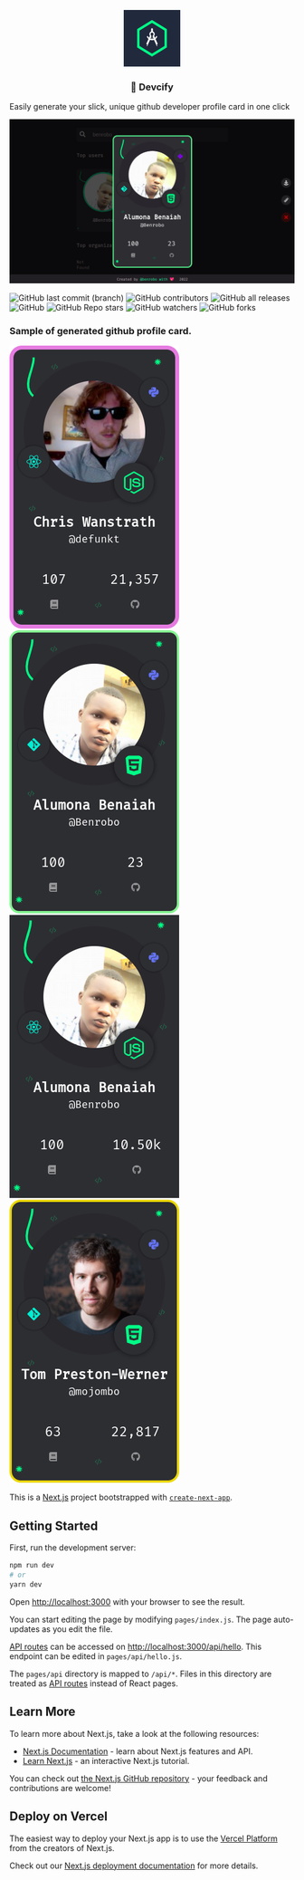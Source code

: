 <p align="center"> <img src="https://raw.githubusercontent.com/Benrobo/devcify/main/public/logo.png" width="100" /> </p>

### <p align="center">💖 Devcify</p>

Easily generate your slick, unique github developer profile card in one click

<img src="https://raw.githubusercontent.com/Benrobo/devcify/main/readmeImg/devcard.png">

![GitHub last commit (branch)](https://img.shields.io/github/last-commit/benrobo/devcify/main?style=for-the-badge)
![GitHub contributors](https://img.shields.io/github/contributors/benrobo/devcify?style=for-the-badge)
![GitHub all releases](https://img.shields.io/github/downloads/benrobo/devcify/total?style=for-the-badge)
![GitHub](https://img.shields.io/github/license/benrobo/health-tools?style=for-the-badge)
![GitHub Repo stars](https://img.shields.io/github/stars/benrobo/devcify?style=for-the-badge)
![GitHub watchers](https://img.shields.io/github/watchers/benrobo/devcify?style=for-the-badge)
![GitHub forks](https://img.shields.io/github/forks/benrobo/devcify?style=for-the-badge)

### Sample of generated github profile card.

<p align="left">
<img src="https://raw.githubusercontent.com/Benrobo/devcify/main/readmeImg/a2.png">

<img src="https://raw.githubusercontent.com/Benrobo/devcify/main/readmeImg/a1.png">

<img src="https://raw.githubusercontent.com/Benrobo/devcify/main/readmeImg/a3.png">

<img src="https://raw.githubusercontent.com/Benrobo/devcify/main/readmeImg/a4.png">

</p>

This is a [Next.js](https://nextjs.org/) project bootstrapped with [`create-next-app`](https://github.com/vercel/next.js/tree/canary/packages/create-next-app).

## Getting Started

First, run the development server:

```bash
npm run dev
# or
yarn dev
```

Open [http://localhost:3000](http://localhost:3000) with your browser to see the result.

You can start editing the page by modifying `pages/index.js`. The page auto-updates as you edit the file.

[API routes](https://nextjs.org/docs/api-routes/introduction) can be accessed on [http://localhost:3000/api/hello](http://localhost:3000/api/hello). This endpoint can be edited in `pages/api/hello.js`.

The `pages/api` directory is mapped to `/api/*`. Files in this directory are treated as [API routes](https://nextjs.org/docs/api-routes/introduction) instead of React pages.

## Learn More

To learn more about Next.js, take a look at the following resources:

- [Next.js Documentation](https://nextjs.org/docs) - learn about Next.js features and API.
- [Learn Next.js](https://nextjs.org/learn) - an interactive Next.js tutorial.

You can check out [the Next.js GitHub repository](https://github.com/vercel/next.js/) - your feedback and contributions are welcome!

## Deploy on Vercel

The easiest way to deploy your Next.js app is to use the [Vercel Platform](https://vercel.com/new?utm_medium=default-template&filter=next.js&utm_source=create-next-app&utm_campaign=create-next-app-readme) from the creators of Next.js.

Check out our [Next.js deployment documentation](https://nextjs.org/docs/deployment) for more details.
